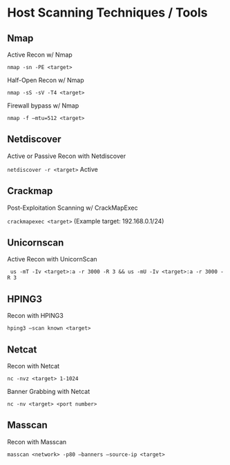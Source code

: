 # Host Scanning Techniques / Tools

## Nmap


Active Recon w/ Nmap

``nmap -sn -PE <target>``

Half-Open Recon w/ Nmap

``nmap -sS -sV -T4 <target>``

Firewall bypass w/ Nmap

``nmap -f –mtu=512 <target>``

## Netdiscover

Active or Passive Recon with Netdiscover

``netdiscover -r <target>`` Active
`` ``

## Crackmap

Post-Exploitation Scanning w/ CrackMapExec

``crackmapexec <target>`` (Example target: 192.168.0.1/24)

## Unicornscan

Active Recon with UnicornScan

`` us -mT -Iv <target>:a -r 3000 -R 3 && us -mU -Iv <target>:a -r 3000 -R 3``

## HPING3

Recon with HPING3

``hping3 –scan known <target>``

## Netcat

Recon with Netcat

``nc -nvz <target> 1-1024``

Banner Grabbing with Netcat

``nc -nv <target> <port number>``

## Masscan

Recon with Masscan

``masscan <network> -p80 –banners –source-ip <target>``



